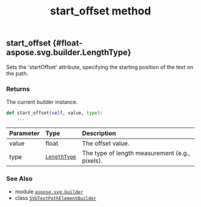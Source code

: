 ﻿---
title: start_offset method
second_title: Aspose.SVG for Python via .NET API References
description: 
type: docs
weight: 100
url: /python-net/aspose.svg.builder/svgtextpathelementbuilder/start_offset/
is_root: false
---

## start_offset {#float-aspose.svg.builder.LengthType}

Sets the 'startOffset' attribute, specifying the starting position of the text on the path.


### Returns 


The current builder instance.


```python
def start_offset(self, value, type):
    ...
```


| Parameter | Type | Description |
| :- | :- | :- |
| value | float | The offset value. |
| type | [`LengthType`](/svg/python-net/aspose.svg.builder/lengthtype) | The type of length measurement (e.g., pixels). |



### See Also
* module [`aspose.svg.builder`](../../)
* class [`SVGTextPathElementBuilder`](/svg/python-net/aspose.svg.builder/svgtextpathelementbuilder)
